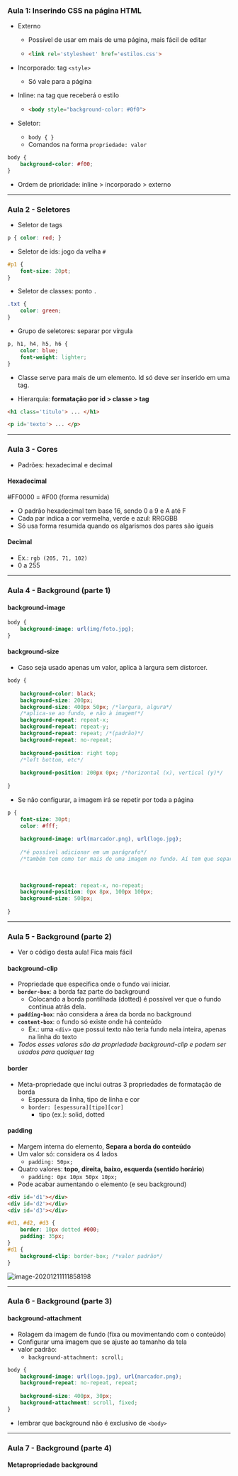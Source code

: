 ### Aula 1: Inserindo CSS na página HTML

- Externo

  - Possível de usar em mais de uma página, mais fácil de editar

  - ```html
    <link rel='stylesheet' href='estilos.css'>
    ```

- Incorporado: tag `<style>`

  - Só vale para a página

- Inline: na tag que receberá o estilo

  - ```html
    <body style="background-color: #0f0">
    ```

- Seletor:
  - `body { }`
  - Comandos na forma `propriedade: valor`

```css
body {
    background-color: #f00;
}
```

- Ordem de prioridade: inline > incorporado > externo

---

### Aula 2 - Seletores

- Seletor de tags

```css
p { color: red; }
```

- Seletor de ids: jogo da velha `#`

```css
#p1 {
	font-size: 20pt;
}
```

- Seletor de classes: ponto `.`

```css
.txt {
	color: green;
}
```

- Grupo de seletores: separar por vírgula

```css
p, h1, h4, h5, h6 {
	color: blue;
    font-weight: lighter;
}
```

- Classe serve para mais de um elemento. Id só deve ser inserido em uma tag.

- Hierarquia: **formatação por id > classe > tag**

```html
<h1 class='titulo'> ... </h1>

<p id='texto'> ... </p>
```

---

### Aula 3 - Cores

- Padrões: hexadecimal e decimal

#### Hexadecimal

#FF0000 = #F00 (forma resumida)

- O padrão hexadecimal tem base 16, sendo 0 a 9 e A até F
- Cada par indica a cor vermelha, verde e azul: RRGGBB
- Só usa forma resumida quando os algarismos dos pares são iguais

#### Decimal

- Ex.: `rgb (205, 71, 102)`
- 0 a 255

---

### Aula 4 - Background (parte 1)

#### background-image

```css
body {
    background-image: url(img/foto.jpg);
}
```

#### background-size

- Caso seja usado apenas um valor, aplica à largura sem distorcer.

```css
body {
    
    background-color: black;
    background-size: 200px;
    background-size: 400px 50px; /*largura, algura*/
    /*aplica-se ao fundo, e não à imagem!*/
    background-repeat: repeat-x;
    background-repeat: repeat-y;
    background-repeat: repeat; /*(padrão)*/
    background-repeat: no-repeat;
    
    background-position: right top;
    /*left bottom, etc*/
    
    background-position: 200px 0px; /*horizontal (x), vertical (y)*/
    
}
```

- Se não configurar, a imagem irá se repetir por toda a página

```css
p {
    font-size: 30pt;
	color: #fff;
    
	background-image: url(marcador.png), url(logo.jpg); 
    
    /*é possível adicionar em um parágrafo*/
	/*também tem como ter mais de uma imagem no fundo. Aí tem que separar os demais estilos por vírgula*/
	
	
    
	background-repeat: repeat-x, no-repeat;
	background-position: 0px 8px, 100px 100px;
    background-size: 500px;
	
}
```

---

### Aula 5 - Background (parte 2)

- Ver o código desta aula! Fica mais fácil

#### background-clip

- Propriedade que especifica onde o fundo vai iniciar.
- **`border-box`**: a borda faz parte do background
  - Colocando a borda pontilhada (dotted) é possível ver que o fundo continua atrás dela.
- **`padding-box`**: não considera a área da borda no background
- **`content-box`**: o fundo só existe onde há conteúdo
  - Ex.: uma `<div>` que possui texto não teria fundo nela inteira, apenas na linha do texto
- *Todos esses valores são da propriedade background-clip e podem ser usados para qualquer tag*

#### border

- Meta-propriedade que inclui outras 3 propriedades de formatação de borda
  - Espessura da linha, tipo de linha e cor
  - `border: [espessura][tipo][cor]`
    - tipo (ex.): solid, dotted

#### padding

- Margem interna do elemento, **Separa a borda do conteúdo**
- Um valor só: considera os 4 lados
  - `padding: 50px;`
- Quatro valores: **topo, direita, baixo, esquerda (sentido horário**)
  - `padding: 0px 10px 50px 10px;`
- Pode acabar aumentando o elemento (e seu background) 

```html
<div id='d1'></div>
<div id='d2'></div>
<div id='d3'></div>
```

```css
#d1, #d2, #d3 {
	border: 10px dotted #000;
	padding: 35px; 
}
#d1 {
    background-clip: border-box; /*valor padrão*/
}
```

![image-20201211111858198](image-20201211111858198.png)

---

### Aula 6 - Background (parte 3)

#### background-attachment

- Rolagem da imagem de fundo (fixa ou movimentando com o conteúdo)
- Configurar uma imagem que se ajuste ao tamanho da tela
- valor padrão:
  - `background-attachment: scroll;`

```css
body {
	background-image: url(logo.jpg), url(marcador.png);
	background-repeat: no-repeat, repeat;
	
	background-size: 400px, 30px;
    background-attachment: scroll, fixed; 
}
```

- lembrar que background não é exclusivo de `<body>`

---

### Aula 7 - Background (parte 4)

#### Metapropriedade background

